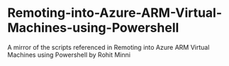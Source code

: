 # Remoting-into-Azure-ARM-Virtual-Machines-using-Powershell
A mirror of the scripts referenced in Remoting into Azure ARM Virtual Machines using Powershell by Rohit Minni
